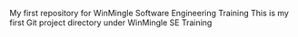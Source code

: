 My first repository for WinMingle Software Engineering Training
This is my first Git project directory under WinMingle SE Training
